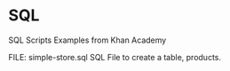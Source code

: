 # SQL
SQL Scripts Examples from Khan Academy

FILE: simple-store.sql   SQL File to create a table, products. 
